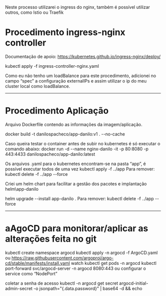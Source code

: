 Neste processo utilizarei o ingress do nginx, também é possível utilizar outros, como Istio ou Traefik

# Procedimento ingress-nginx controller

Documentação de apoio:
https://kubernetes.github.io/ingress-nginx/deploy/

kubectl apply -f ingress-controller-nginx.yaml

Como eu não tenho um loadBalance para este procedimento, adicionei no campo “spec” a configuração externalIPs e assim utilizar o ip do meu cluster local como loadBalance.

---------------
# Procedimento Aplicação

Arquivo Dockerfile contendo as informações da imagem/aplicação.

docker build -t danilospacheco/app-danilo:v1 . --no-cache

Caso queira testar o container antes de subir no kubernetes é só executar o comando abaixo:
docker run -d --name nginx-danilo -it -p 80:8080 -p 443:4433 danilospacheco/app-danilo:latest

Os arquivos .yaml para o kubernetes encontram-se na pasta “app”, é possível executar todos de uma vez
kubectl apply -f ../app
Para remover: kubectl delete -f ../app --force


Criei um helm chart para facilitar a gestão dos pacotes e implantação
helm\app-danilo

helm upgrade --install app-danilo .
Para remover: kubectl delete -f ../app --force

---------------
# aAgoCD para monitorar/aplicar as alterações feita no git
kubectl create namespace argocd
kubectl apply -n argocd -f ArgoCD.yaml ou https://raw.githubusercontent.com/argoproj/argo-cd/stable/manifests/install.yaml
watch kubectl get pods -n argocd
kubectl port-forward svc/argocd-server -n argocd 8080:443 ou configurar o service como “NodePort”
 
coletar a senha de acesso
kubectl -n argocd get secret argocd-initial-admin-secret -o jsonpath="{.data.password}" | base64 -d && echo

